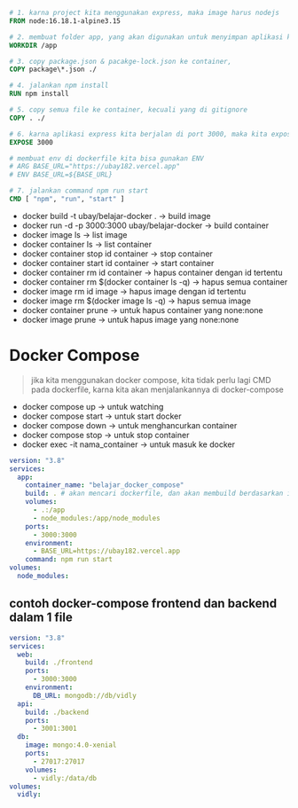 ```Dockerfile
# 1. karna project kita menggunakan express, maka image harus nodejs
FROM node:16.18.1-alpine3.15

# 2. membuat folder app, yang akan digunakan untuk menyimpan aplikasi kita
WORKDIR /app

# 3. copy package.json & pacakge-lock.json ke container,
COPY package\*.json ./

# 4. jalankan npm install
RUN npm install

# 5. copy semua file ke container, kecuali yang di gitignore
COPY . ./

# 6. karna aplikasi express kita berjalan di port 3000, maka kita expose di dockernya 3000
EXPOSE 3000

# membuat env di dockerfile kita bisa gunakan ENV
# ARG BASE_URL="https://ubay182.vercel.app"
# ENV BASE_URL=${BASE_URL}

# 7. jalankan command npm run start
CMD [ "npm", "run", "start" ]
```

- docker build -t ubay/belajar-docker . -> build image
- docker run -d -p 3000:3000 ubay/belajar-docker -> build container
- docker image ls -> list image
- docker container ls -> list container
- docker container stop id container -> stop container
- docker container start id container -> start container
- docker container rm id container -> hapus container dengan id tertentu
- docker container rm $(docker container ls -q) -> hapus semua container
- docker image rm id image -> hapus image dengan id tertentu
- docker image rm $(docker image ls -q) -> hapus semua image
- docker container prune -> untuk hapus container yang none:none
- docker image prune -> untuk hapus image yang none:none

# Docker Compose

> jika kita menggunakan docker compose, kita tidak perlu lagi CMD pada dockerfile, karna kita akan menjalankannya di docker-compose

- docker compose up -> untuk watching
- docker compose start -> untuk start docker
- docker compose down -> untuk menghancurkan container
- docker compose stop -> untuk stop container
- docker exec -it nama_container -> untuk masuk ke docker

```yml
version: "3.8"
services:
  app:
    container_name: "belajar_docker_compose"
    build: . # akan mencari dockerfile, dan akan membuild berdasarkan isi didalamnya,jika nama dockernya misal Dockerfile.dev, kita bisa tuliskan Dockerfile.dev
    volumes:
      - .:/app
      - node_modules:/app/node_modules
    ports:
      - 3000:3000
    environment:
      - BASE_URL=https://ubay182.vercel.app
    command: npm run start
volumes:
  node_modules:
```

## contoh docker-compose frontend dan backend dalam 1 file

```yml
version: "3.8"
services:
  web:
    build: ./frontend
    ports:
      - 3000:3000
    environment:
      DB_URL: mongodb://db/vidly
  api:
    build: ./backend
    ports:
      - 3001:3001
  db:
    image: mongo:4.0-xenial
    ports:
      - 27017:27017
    volumes:
      - vidly:/data/db
volumes:
  vidly:
```

